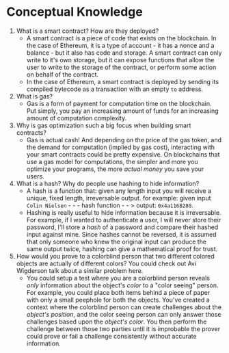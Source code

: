 # Conceptual Knowledge

1. What is a smart contract? How are they deployed?
    - A smart contract is a piece of code that exists on the blockchain. In the case of Ethereum, it is a type of account - it has a nonce and a balance - but it also has code and storage. A smart contract can only write to it's own storage, but it can expose functions that allow the user to write to the storage of the contract, or perform some action on behalf of the contract.
    - In the case of Ethereum, a smart contract is deployed by sending its compiled bytecode as a transaction with an empty `to` address.
2. What is gas? 
    - Gas is a form of payment for computation time on the blockchain. Put simply, you pay an increasing amount of funds for an increasing amount of computation complexity.
3. Why is gas optimization such a big focus when building smart contracts?
    - Gas is actual cash! And depending on the price of the gas token, and the demand for computation (implied by gas cost), interacting with your smart contracts could be pretty expensive. On blockchains that use a gas model for computations, the simpler and more you optimize your programs, the more _actual money_ you save your users.
4. What is a hash? Why do people use hashing to hide information?
    - A hash is a function that: given any length input you will receive a unique, fixed length, irreversable output. for example: given input `Colin Nielsen` - - - hash function - - > output: `0x4a116B280`.
    - Hashing is really useful to hide information because it is irreversable. For example, if I wanted to authenticate a user, I will never store their password, I'll store a _hash_ of a password and compare their hashed input against mine. Since hashes cannot be reversed, it is assumed that only someone who knew the original input can produce the same output twice, hashing can give a mathematical proof for trust.
5. How would you prove to a colorblind person that two different colored objects are actually of different colors? You could check out Avi Wigderson talk about a similar problem here.
    - You could setup a test where you are a colorblind person reveals _only_ information about the object's _color_ to a "color seeing" person. For example, you could place both items behind a piece of paper with only a small peephole for both the objects. You've created a context where the colorblind person can create challenges about the _object's position_, and the color seeing person can only answer those challenges based upon the _object's color_. You then perform the challenge between those two parties until it is improbable the prover could prove or fail a challenge consistently without accurate information.